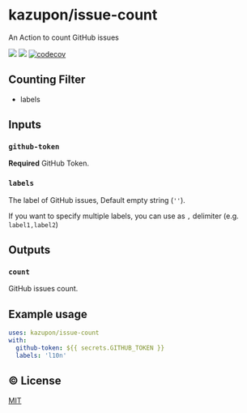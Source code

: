 # kazupon/issue-count

An Action to count GitHub issues

![](https://github.com/kazupon/issue-count/workflows/Unit%20Test/badge.svg)
![](https://github.com/kazupon/issue-count/workflows/E2E%20Test/badge.svg)
[![codecov](https://codecov.io/gh/kazupon/issue-count/branch/master/graph/badge.svg)](https://codecov.io/gh/kazupon/issue-count)


## Counting Filter
- labels


## Inputs

### `github-token`

**Required** GitHub Token.

### `labels`

The label of GitHub issues, Default empty string (`''`).

If you want to specify multiple labels, you can use as `,` delimiter (e.g. `label1,label2`)


## Outputs

### `count`

GitHub issues count.


## Example usage

```yml
uses: kazupon/issue-count
with:
  github-token: ${{ secrets.GITHUB_TOKEN }}
  labels: 'l10n'
```


## :copyright: License

[MIT](http://opensource.org/licenses/MIT)
